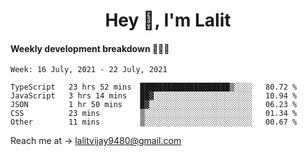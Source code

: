 <h1 align="center">Hey 👋, I'm Lalit</h1>

#### Weekly development breakdown 👨🏻‍💻
<!--START_SECTION:waka-->
```text
Week: 16 July, 2021 - 22 July, 2021

TypeScript   23 hrs 52 mins  ████████████████████▒░░░░   80.72 % 
JavaScript   3 hrs 14 mins   ██▓░░░░░░░░░░░░░░░░░░░░░░   10.94 % 
JSON         1 hr 50 mins    █▓░░░░░░░░░░░░░░░░░░░░░░░   06.23 % 
CSS          23 mins         ▒░░░░░░░░░░░░░░░░░░░░░░░░   01.34 % 
Other        11 mins         ▒░░░░░░░░░░░░░░░░░░░░░░░░   00.67 % 
```
<!--END_SECTION:waka-->

Reach me at → lalitvijay9480@gmail.com
